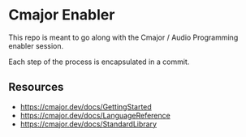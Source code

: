 # Cmajor Enabler

This repo is meant to go along with the Cmajor / Audio Programming enabler session.

Each step of the process is encapsulated in a commit.

## Resources

- https://cmajor.dev/docs/GettingStarted
- https://cmajor.dev/docs/LanguageReference
- https://cmajor.dev/docs/StandardLibrary

